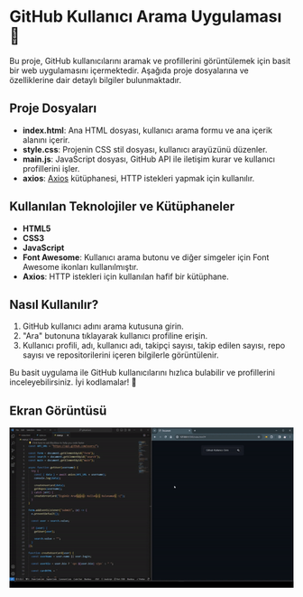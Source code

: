 # GitHub Kullanıcı Arama Uygulaması 🚀

Bu proje, GitHub kullanıcılarını aramak ve profillerini görüntülemek için basit bir web uygulamasını içermektedir. Aşağıda proje dosyalarına ve özelliklerine dair detaylı bilgiler bulunmaktadır.

## Proje Dosyaları

- **index.html**: Ana HTML dosyası, kullanıcı arama formu ve ana içerik alanını içerir.
- **style.css**: Projenin CSS stil dosyası, kullanıcı arayüzünü düzenler.
- **main.js**: JavaScript dosyası, GitHub API ile iletişim kurar ve kullanıcı profillerini işler.
- **axios**: [Axios](https://github.com/axios/axios) kütüphanesi, HTTP istekleri yapmak için kullanılır.

## Kullanılan Teknolojiler ve Kütüphaneler

- **HTML5**
- **CSS3**
- **JavaScript**
- **Font Awesome**: Kullanıcı arama butonu ve diğer simgeler için Font Awesome ikonları kullanılmıştır.
- **Axios**: HTTP istekleri için kullanılan hafif bir kütüphane.

## Nasıl Kullanılır?

1. GitHub kullanıcı adını arama kutusuna girin.
2. "Ara" butonuna tıklayarak kullanıcı profiline erişin.
3. Kullanıcı profili, adı, kullanıcı adı, takipçi sayısı, takip edilen sayısı, repo sayısı ve repositorilerini içeren bilgilerle görüntülenir.

Bu basit uygulama ile GitHub kullanıcılarını hızlıca bulabilir ve profillerini inceleyebilirsiniz. İyi kodlamalar! 🌟

## Ekran Görüntüsü

![](gitCard.gif)
